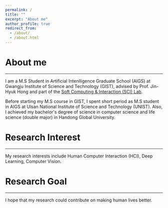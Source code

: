 ```yaml
---
permalink: /
title: ""
excerpt: "About me"
author_profile: true
redirect_from: 
  - /about/
  - /about.html
---
```

# About me
<hr/>

I am a M.S Student in Artificial Intenlligence Graduate School (AIGS) at Gwangju Institute of Science and Technology (GIST), advised by Prof. Jin-Hyuk Hong and part of the [Soft Computing & Interaction (SCI) Lab](https://iit.gist.ac.kr/sci/index.do).

Before starting my M.S course in GIST, I spent short period as M.S student in AIGS at Ulsan National Institute of Science and Technology (UNIST).
Also, I achieved my bachelor's degree of science in computer science and life science (double major) in Handong Global University. 

# Research Interest
<hr/>
My research interests include Human Computer Interaction (HCI), Deep Learning, Computer Vision. 

# Research Goal
<hr/>
I hope that my research could contribute on making human lives better.
